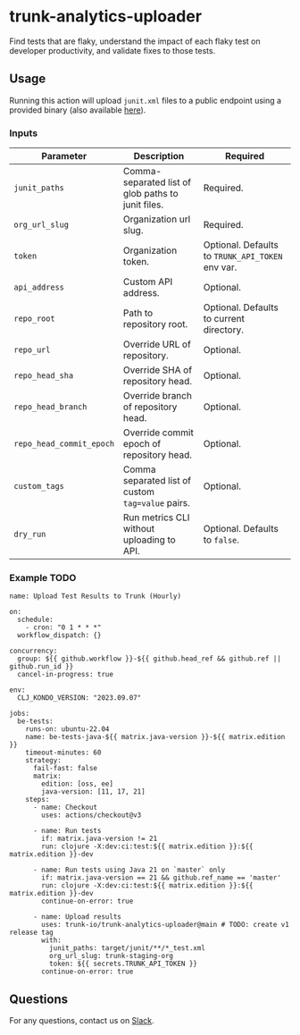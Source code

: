 # trunk-analytics-uploader
Find tests that are flaky, understand the impact of each flaky test on developer productivity, and validate fixes to those tests.

## Usage
Running this action will upload `junit.xml` files to a public endpoint using a provided binary (also available [here](https://trunk.io/releases/analytics-cli/latest)).

### Inputs
| Parameter | Description | Required |
|---|---|---|
| `junit_paths` | Comma-separated list of glob paths to junit files. | Required. |
| `org_url_slug` | Organization url slug. | Required. |
| `token` | Organization token. | Optional. Defaults to `TRUNK_API_TOKEN` env var. |
| `api_address` | Custom API address. | Optional. |
| `repo_root` | Path to repository root. | Optional. Defaults to current directory. |
| `repo_url` | Override URL of repository. | Optional. |
| `repo_head_sha` | Override SHA of repository head. | Optional. |
| `repo_head_branch` | Override branch of repository head. | Optional. |
| `repo_head_commit_epoch` | Override commit epoch of repository head. | Optional. |
| `custom_tags` | Comma separated list of custom `tag=value` pairs. | Optional. |
| `dry_run` | Run metrics CLI without uploading to API. | Optional. Defaults to `false`. |

### Example TODO
```
name: Upload Test Results to Trunk (Hourly)

on:
  schedule:
    - cron: "0 1 * * *"
  workflow_dispatch: {}

concurrency:
  group: ${{ github.workflow }}-${{ github.head_ref && github.ref || github.run_id }}
  cancel-in-progress: true

env:
  CLJ_KONDO_VERSION: "2023.09.07"

jobs:
  be-tests:
    runs-on: ubuntu-22.04
    name: be-tests-java-${{ matrix.java-version }}-${{ matrix.edition }}
    timeout-minutes: 60
    strategy:
      fail-fast: false
      matrix:
        edition: [oss, ee]
        java-version: [11, 17, 21]
    steps:
      - name: Checkout
        uses: actions/checkout@v3

      - name: Run tests
        if: matrix.java-version != 21
        run: clojure -X:dev:ci:test:${{ matrix.edition }}:${{ matrix.edition }}-dev

      - name: Run tests using Java 21 on `master` only
        if: matrix.java-version == 21 && github.ref_name == 'master'
        run: clojure -X:dev:ci:test:${{ matrix.edition }}:${{ matrix.edition }}-dev
        continue-on-error: true

      - name: Upload results
        uses: trunk-io/trunk-analytics-uploader@main # TODO: create v1 release tag
        with:
          junit_paths: target/junit/**/*_test.xml
          org_url_slug: trunk-staging-org
          token: ${{ secrets.TRUNK_API_TOKEN }}
        continue-on-error: true
```

## Questions
For any questions, contact us on [Slack](https://slack.trunk.io/).
